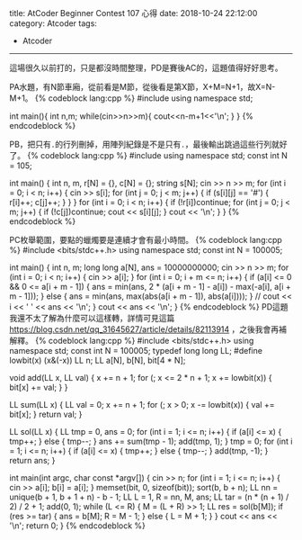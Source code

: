 <!-- layout: layout -->
title: AtCoder Beginner Contest 107 心得
date: 2018-10-24 22:12:00
category: Atcoder
tags:
- Atcoder
---
這場很久以前打的，只是都沒時間整理，PD是賽後AC的，這題值得好好思考。

PA水題，有N節車廂，從前看是M節，從後看是第X節，X+M=N+1，故X=N-M+1。
{% codeblock lang:cpp %}
#include <iostream>
using namespace std;
 
int main(){
	int n,m;
	while(cin>>n>>m){
		cout<<n-m+1<<'\n';
	}
}
{% endcodeblock %}

PB，把只有`.`的行列刪掉，用陣列紀錄是不是只有`.`，最後輸出跳過這些行列就好了。
{% codeblock lang:cpp %}
#include <iostream>
using namespace std;
const int N = 105;
 
int main() {
	int n, m, r[N] = {}, c[N] = {};
	string s[N];
	cin >> n >> m;
	for (int i = 0; i < n; i++) {
		cin >> s[i];
		for (int j = 0; j < m; j++) {
			if (s[i][j] == '#') {
				r[i]++;
				c[j]++;
			}
		}
	}
	for (int i = 0; i < n; i++) {
		if (!r[i])continue;
		for (int j = 0; j < m; j++) {
			if (!c[j])continue;
			cout << s[i][j];
		}
		cout << '\n';
	}
}
{% endcodeblock %}

PC枚舉範圍，要點的蠟燭要是連續才會有最小時間。
{% codeblock lang:cpp %}
#include <bits/stdc++.h>
using namespace std;
const int N = 100005;
 
int main() {
	int n, m;
	long long a[N], ans = 10000000000;
	cin >> n >> m;
	for (int i = 0; i < n; i++) {
		cin >> a[i];
	}
	for (int i = 0; i + m <= n; i++) {
		if (a[i] <= 0 && 0 <= a[i + m - 1]) {
			ans = min(ans, 2 * (a[i + m - 1] - a[i]) - max(-a[i], a[i + m - 1]));
		} else {
			ans = min(ans, max(abs(a[i + m - 1]), abs(a[i])));
		}
		// cout << i << ' ' << ans << '\n';
	}
	cout << ans << '\n';
}
{% endcodeblock %}
PD這題我還不太了解為什麼可以這樣轉，詳情可見這篇 https://blog.csdn.net/qq_31645627/article/details/82113914 ，之後我會再補解釋。
{% codeblock lang:cpp %}
#include <bits/stdc++.h>
using namespace std;
const int N = 100005;
typedef long long LL;
#define lowbit(x) (x&(-x))
LL n;
LL a[N], b[N], bit[4 * N];
 
void add(LL x, LL val) {
	x += n + 1;
	for (; x <= 2 * n + 1; x += lowbit(x)) {
		bit[x] += val;
	}
}
 
LL sum(LL x) {
	LL val = 0;
	x += n + 1;
	for (; x > 0; x -= lowbit(x)) {
		val += bit[x];
	}
	return val;
}
 
LL sol(LL x) {
	LL tmp = 0, ans = 0;
	for (int i = 1; i <= n; i++) {
		if (a[i] <= x) {
			tmp++;
		} else {
			tmp--;
		}
		ans += sum(tmp - 1);
		add(tmp, 1);
	}
	tmp = 0;
	for (int i = 1; i <= n; i++) {
		if (a[i] <= x) {
			tmp++;
		} else {
			tmp--;
		}
		add(tmp, -1);
	}
	return ans;
}
 
int main(int argc, char const *argv[]) {
	cin >> n;
	for (int i = 1; i <= n; i++) {
		cin >> a[i];
		b[i] = a[i];
	}
	memset(bit, 0, sizeof(bit));
	sort(b, b + n);
	LL nn = unique(b + 1, b + 1 + n) - b - 1;
	LL L = 1, R = nn, M, ans;
	LL tar = (n * (n + 1) / 2) / 2 + 1;
	add(0, 1);
	while (L <= R) {
		M = (L + R) >> 1;
		LL res = sol(b[M]);
		if (res >= tar) {
			ans = b[M];
			R = M - 1;
		} else {
			L = M + 1;
		}
	}
	cout << ans << '\n';
	return 0;
}
{% endcodeblock %}
